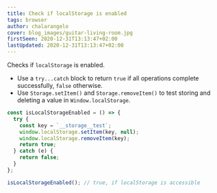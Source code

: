 ```yaml
---
title: Check if localStorage is enabled
tags: browser
author: chalarangelo
cover: blog_images/guitar-living-room.jpg
firstSeen: 2020-12-31T13:13:47+02:00
lastUpdated: 2020-12-31T13:13:47+02:00
---
```


Checks if `localStorage` is enabled.

- Use a `try...catch` block to return `true` if all operations complete successfully, `false` otherwise.
- Use `Storage.setItem()` and `Storage.removeItem()` to test storing and deleting a value in `Window.localStorage`.

```js
const isLocalStorageEnabled = () => {
  try {
    const key = `__storage__test`;
    window.localStorage.setItem(key, null);
    window.localStorage.removeItem(key);
    return true;
  } catch (e) {
    return false;
  }
};
```

```js
isLocalStorageEnabled(); // true, if localStorage is accessible
```
